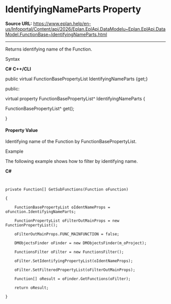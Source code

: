 # IdentifyingNameParts Property

**Source URL:** https://www.eplan.help/en-us/Infoportal/Content/api/2026/Eplan.EplApi.DataModelu~Eplan.EplApi.DataModel.FunctionBase~IdentifyingNameParts.html

---

Returns identifying name of the Function.

Syntax

**C#**
**C++/CLI**


public virtual FunctionBasePropertyList IdentifyingNameParts {get;}

public:

virtual property FunctionBasePropertyList^ IdentifyingNameParts {

   FunctionBasePropertyList^ get();

}


#### Property Value

Identifying name of the Function by FunctionBasePropertyList.

Example

The following example shows how to filter by identifying name.

**C#**

```


private Function[] GetSubFunctions(Function oFunction)

{

    FunctionBasePropertyList oIdentNameProps = oFunction.IdentifyingNameParts;

    FunctionPropertyList oFilterOutMainProps = new FunctionPropertyList();

    oFilterOutMainProps.FUNC_MAINFUNCTION = false;

    DMObjectsFinder oFinder = new DMObjectsFinder(m_oProject);

    FunctionsFilter oFilter = new FunctionsFilter();

    oFilter.SetIdentifyingPropertyList(oIdentNameProps);

    oFilter.SetFilteredPropertyList(oFilterOutMainProps);

    Function[] oResult = oFinder.GetFunctions(oFilter);

    return oResult;

}

```
